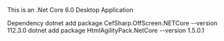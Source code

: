 This is an .Net Core 6.0 Desktop Application

Dependency 
dotnet add package CefSharp.OffScreen.NETCore --version 112.3.0
dotnet add package HtmlAgilityPack.NetCore --version 1.5.0.1
